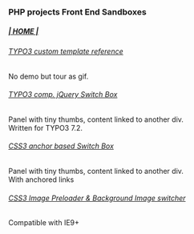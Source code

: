 ### PHP projects Front End Sandboxes  
  
##### [ | HOME | ](http://mthjn.github.io/)  
  
###### [TYPO3 custom template reference](http://mthjn.github.io/typo3/)
No demo but tour as gif.  
###### [TYPO3 comp. jQuery Switch Box](http://mthjn.github.io/box/)  
Panel with tiny thumbs, content linked to another div.  
Written for TYPO3 7.2.  
###### [CSS3 anchor based Switch Box](http://mthjn.github.io/box-css/)  
Panel with tiny thumbs, content linked to another div.  
With anchored links
###### [CSS3 Image Preloader & Background Image switcher](http://mthjn.github.io/image-preload/)   
Compatible with IE9+  


